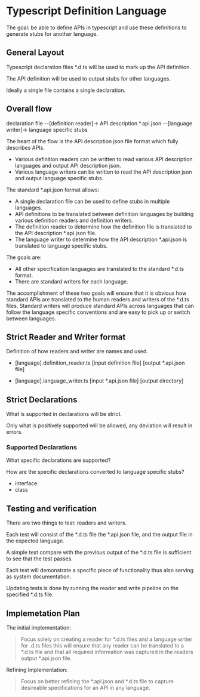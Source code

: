# Typescript Definition Language

The goal: be able to define APIs in typescript and use these definitions to generate stubs for another language.


## General Layout

Typescript declaration files *.d.ts will be used to mark up the API definition.

The API definition will be used to output stubs for other languages.

Ideally a single file contains a single declaration.

## Overall flow

declaration file --[definition reader]-> API description *.api.json --[language writer]-> language specific stubs

The heart of the flow is the API description json file format which fully describes APIs.

* Various definition readers can be written to read various API description languages and output API description json.
* Various language writers can be written to read the API description json and output language specific stubs.

The standard *.api.json format allows:

* A single declaration file can be used to define stubs in multiple languages.
* API definitions to be translated between definition languages by building various definition readers and definition writers.
* The definition reader to determine how the definition file is translated to the API description *.api.json file.
* The language writer to determine how the API description *.api.json is translated to language specific stubs.

The goals are:
* All other specification languages are translated to the standard *.d.ts format. 
* There are standard writers for each language.

The accomplishment of these two goals will ensure that it is obvious how standard APIs are translated to the human readers and writers of the *.d.ts files. Standard writers will produce standard APIs across languages that can follow the language specific conventions and are easy to pick up or switch between languages.

## Strict Reader and Writer format

Definition of how readers and writer are names and used.

* [language].definition_reader.ts [input definition file] [output *.api.json file]

* [language].language_writer.ts [input *.api.json file] [output directory]



## Strict Declarations
What is supported in declarations will be strict.

Only what is positively supported will be allowed, any deviation will result in errors.



### Supported Declarations

What specific declarations are supported?

How are the specific declarations converted to language specific stubs?

* interface
* class

## Testing and verification

There are two things to test: readers and writers.

Each test will consist of the *.d.ts file the *.api.json file, and the output file in the expected language.

A simple text compare with the previous output of the *.d.ts file is sufficient to see that the test passes.

Each test will demonstrate a specific piece of functionality thus also serving as system documentation.

Updating tests is done by running the reader and write pipeline on the specified *.d.ts file.


## Implemetation Plan

The initial implementation:

 >Focus solely on creating a reader for *.d.ts files and a language writer for .d.ts files this will ensure that any reader can be translated to a *.d.ts file and that all required information was captured in the readers output *.api.json file.


Refining Implementation:

> Focus on better refining the *.api.json and *.d.ts file to capture desireable specifications for an API in any language.




